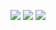 ![](https://i.imgur.com/KPdNV35.jpeg)
![](https://i.imgur.com/GSvj3FA.png)
![](https://i.imgur.com/u2xY3lO.png)
